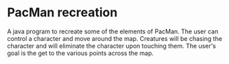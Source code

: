 # PacMan recreation
A java program to recreate some of the elements of PacMan. The user can control a character and move around the map. Creatures will be chasing the character and will eliminate the character upon touching them. The user's goal is the get to the various points across the map.
